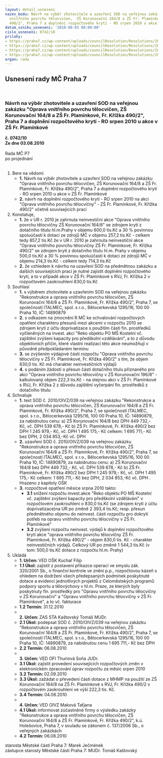 ```yaml
---
layout: detail_usneseni
nazev_bodu: Návrh na výběr zhotovitele a uzavření SOD na veřejnou zakázku "Oprava
  vnitřního povrchu tělocvičen,  ZŠ Korunovační 164/8 a ZŠ Fr. Plamínkové, Fr. Křížka
  490/2", Praha 7 a doplnění rozpočtového krytí - RO srpen 2010 u akce v ZŠ Fr. Plamínkové
datum_vzniku_usneseni: '2010-08-03 00:00:00'
cislo_usneseni: 0742/10
prilohy:
- https://praha7.cz/wp-content/uploads/councilResolution/Resolutions/20170/40-10-sod-op.doc
- https://praha7.cz/wp-content/uploads/councilResolution/Resolutions/20170/40-10-harmonogram_korunova%c4%8dn%c3%ad.pdf
- https://praha7.cz/wp-content/uploads/councilResolution/Resolutions/20170/40-10-harmonogram_plam%c3%adnkov%c3%a1.pdf
- https://praha7.cz/wp-content/uploads/councilResolution/Resolutions/20170/40-10-popt%c3%a1vka.doc
organ: rada
---
```

<div id="ucUsn_pList" class="usn">
	<span><h2>Usnesení rady MČ Praha 7 </h2>
<br></span><div class="standBody">
<span><h3>Návrh na výběr zhotovitele a uzavření SOD na veřejnou zakázku "Oprava vnitřního povrchu tělocvičen,  ZŠ Korunovační 164/8 a ZŠ Fr. Plamínkové, Fr. Křížka 490/2", Praha 7 a doplnění rozpočtového krytí - RO srpen 2010 u akce v ZŠ Fr. Plamínkové</h3></span><div class="center">
		<strong>č. 0742/10</strong><br>
	</div>
<div class="center">
		<strong>Ze dne 03.08.2010</strong><br><br>
	</div>Rada MČ P7<br> po projednání<br><br><ol>
<li>Bere na vědomí<ul>
<li>
<strong>1.</strong> Návrh na výběr zhotovitele a uzavření SOD na veřejnou zakázku "Oprava vnitřního povrchu tělocvičen,  ZŠ Korunovační 164/8 a ZŠ Fr. Plamínkové,  Fr. Křížka 490/2", Praha 7 a doplnění rozpočtového krytí - RO srpen 2010 u akce v ZŠ Fr. Plamínkové</li>
<li>
<strong>2.</strong> návrh na doplnění rozpočtového krytí - RO srpen 2010 na akci "Oprava vnitřního povrchu tělocvičny" -  ZŠ Fr. Plamínkové, Fr. Křížka 490/2" včetně souvisejících prací </li>
</ul>
</li>
<li>Konstatuje,<ul>
<li>
<strong>1.</strong> že v UR r. 2010 je zahrnuta neinvestiční akce "Oprava vnitřního povrchu tělocvičny  ZŠ Korunovační 164/8" se zdrojem krytí z dotačního titulu hl.m.Prahy v objemu 600,0 tis.Kč a 30 % povinnou spoluúčastí k dotaci ze zdrojů MČ v objemu 257,2 tis.Kč - celkem tedy 857,2 tis.Kč že v UR r. 2010 je zahrnuta neinvestiční akce "Oprava vnitřního povrchu tělocvičny  ZŠ Fr. Plamínkové, Fr. Křížka 490/2" se zdrojem krytí z dotačního titulu hl.m. Prahy v objemu 500,0 tis.Kč a 30 % povinnou spoluúčastí k dotaci ze zdrojů MČ v objemu 214,3 tis.Kč - celkem tedy 714,3 tis.Kč </li>
<li>
<strong>2.</strong> že vzhledem k návrhu na uzavření SOD na předmětnou zakázku a dalších souvisejících prací je nutné zajistit doplnění rozpočtového krytí, a to v případě akce v ZŠ Fr. Plamínkové s RVJ, Fr. Křížka 2 v rozpočtovém zaokrouhlení  830,0 tis.Kč  </li>
</ul>
</li>
<li>Souhlasí<ul>
<li>
<strong>1.</strong> s výběrem zhotovitele a uzavřením SOD na veřejnou zakázku "Rekonstrukce a oprava vnitřního povrchu tělocvičen,  ZŠ Korunovační 164/8 a ZŠ Fr. Plamínkové, Fr. Křížka 490/2", Praha 7, se společností ITALMEC, spol. s r.o., Bělocerkevská 1295/16, 100 00 Praha 10, IČ: 14890879</li>
<li>
<strong>2.</strong> s odkazem na zmocnění R MČ ke schvalování rozpočtových opatření charakteru přesunů mezi akcemi v rozpočtu 2010 se zdrojem krytí z účtu doprivatizace s použitím části fin. prostředků vyčleněných na invest. akci "Reko objektu  PO MŠ Kostelní vč. zajištění zvýšení kapacity pro předškolní vzdělávání", a to z důvodu objektivních příčin, které vlastní realizaci této akce neumožňují v původně předpokládaném termínu</li>
<li>
<strong>3.</strong> se zvýšením výdajové části rozpočtu "Oprava vnitřního povrchu tělocvičny v  ZŠ Fr. Plamínkové, Fr. Křížka 490/2" s tím, že objem 830,0 tis. Kč  má charakter neinvestičních výdajů</li>
<li>
<strong>4.</strong> s podáním žádosti o přesun části dotačního titulu přiznaného pro akci "Oprava vnitřního povrchu tělocvičny v ZŠ Korunovační 196/8"  - kalkulovaný objem 222,3 tis.Kč - na stejnou akci v ZŠ Fr. Plamínkové s RVJ, Fr. Křížka 2 z důvodu zajištění vyčerpání fin. prostředků z dotačního titulu</li>
</ul>
</li>
<li>Schvaluje<ul>
<li>
<strong>1.</strong> text SOD č. 2010/OIVZ/039 na veřejnou zakázku "Rekonstrukce a oprava vnitřního povrchu tělocvičen,  ZŠ Korunovační 164/8 a ZŠ Fr. Plamínkové,  Fr. Křížka 490/2", Praha 7, se společností ITALMEC, spol. s r.o., Bělocerkevská 1295/16, 100 00 Praha 10, IČ: 14890879, za nabídnutou cenu:                                a) ZŠ Korunovační 164/8 bez DPH  449 732,-  Kč, vč. DPH 539 678,- Kč                   b) ZŠ Fr. Plamínkové, Fr. Křížka 490/2 bez DPH 1 245 979,- Kč, vč. DPH                     1 495 175,- Kč                                                                                                              celkem:  1 695 711,- Kč bez DPH, 2 034 853,-Kč vč. DPH</li>
<li>
<strong>2.</strong> uzavření SOD č. 2010/OIVZ/039 na veřejnou zakázku "Rekonstrukce a oprava vnitřního povrchu tělocvičen,  ZŠ Korunovační 164/8 a ZŠ Fr. Plamínkové, Fr. Křížka 490/2", Praha 7, se společností ITALMEC, spol. s r.o., Bělocerkevská 1295/16, 100 00 Praha 10, IČ: 14890879, za nabídnutou cenu:                                 a) ZŠ Korunovační 164/8 bez DPH  449 732,-  Kč, vč. DPH 539 678,- Kč                   b) ZŠ Fr. Plamínkové, Fr. Křížka 490/2 bez DPH 1 245 979,- Kč, vč. DPH                     1 495 175,- Kč                                                                                                              celkem: 1 695 711,- Kč bez DPH, 2 034 853,-Kč vč. DPH . Hrazeno z kapitoly OŠK                                                                               </li>
<li>
<strong>3.</strong> rozpočtové opatření měsíce srpna 2010 takto:<ul>
<li>
<strong>3.1</strong> snížení rozpočtu invest.akce "Reko objektu PO MŠ Kostelní vč. zajištění zvýšení kapacity pro předškolní vzdělávání" v rozpočtovém zaokrouhlení o 830,0 tis.Kč (se zdrojem krytí z účtu doprivatizace)na UR po změně  2 393,4 tis.Kč; resp. přesun předmětného objemu do neinvest. části rozpočtu pro dokrytí potřeb na opravu vnitřního povrchu tělocvičny v ZŠ Fr. Plamínkové"</li>
<li>
<strong>3.2</strong> zvýšení rozpočtu neinvest. výdajů  k doplnění rozpočtového krytí akce "oprava vnitřního povrchu tělocvičny ZŠ Fr. Plamínkové, Fr. Křížka 490/2" - objem 830,0 tis. Kč - charakter neinvestičních výdajů. Celkový UR po změně 1 544,3 tis.Kč (v tom: 500,0 tis.Kč dotace z rozpočtu hl.m. Prahy)</li>
</ul>
</li>
</ul>
</li>
<li>Ukládá<ul>
<li>
<strong>1. Určen: </strong>VED OŠK Kuchař Filip</li>
<li>
<strong>1.1 Úkol: </strong>zajistit z postavení příkazce operací ve smyslu zák. 320/2001 Sb., o finanční kontrole ve znění p.p., rozpočtovou kázeň s ohledem na dodržení všech předepsaných podmínek poskytnuté dotace a evidenci jednotlivých projektů z Celoměstských programů podpory sportu a tělovýchovy v hl.m. Praze, ze kterých byly poskytnuty fin. prostředky pro "Opravu vnitřního povrchu tělocvičny  v ZŠ Korunovační" a "Opravu vnitřního povrchu tělocvičny v ZŠ Fr. Plamínkové", a to vč. fakturace</li>
<li>
<strong>1.2 Termín: </strong>31.12.2010</li>
<li>
<strong><br>2. Určen: </strong>ZAS STA Kaštovský Tomáš MUDr.</li>
<li>
<strong>2.1 Úkol: </strong>podepsat SOD č. 2010/OIVZ/039 na veřejnou zakázku "Rekonstrukce a oprava vnitřního povrchu tělocvičen,  ZŠ Korunovační 164/8 a ZŠ Fr. Plamínkové, Fr. Křížka 490/2", Praha 7, se společností ITALMEC, spol. s r.o., Bělocerkevská 1295/16, 100 00 Praha 10, IČ: 14890879, za nabídnutou cenu 1 695 711,- Kč bez DPH</li>
<li>
<strong>2.2 Termín: </strong>06.08.2010</li>
<li>
<strong><br>3. Určen: </strong>VED OFI Thuriová Soňa JUDr.</li>
<li>
<strong>3.1 Úkol: </strong>zajistit provedení souvisejících rozpočtových změn v elektronickém zpracování úprav rozpočtu za měsíc srpen 2010</li>
<li>
<strong>3.2 Termín: </strong>02.09.2010</li>
<li>
<strong>3.3 Úkol: </strong>zažádat o převedení části dotace z MHMP na použití ze ZŠ Korunovační 164/8 na ZŠ Fr. Plamínkové s RVJ, Fr. Křížka 490/2 v rozpočtovém zaokrouhlení ve výši 222,3 tis. Kč.</li>
<li>
<strong>3.4 Termín: </strong>04.08.2010</li>
<li>
<strong><br>4. Určen: </strong>VED OIVZ Maková Taťjana</li>
<li>
<strong>4.1 Úkol: </strong>informovat zúčastněné firmy o výsledku zakázky "Rekonstrukce a oprava vnitřního povrchu tělocvičen, ZŠ Korunovační 164/8 a ZŠ Fr. Plamínkové, Fr. Křížka 490/2", k.ú. Holešovice, Praha 7, v souladu se zákonem č. 137/2006 Sb., o veřejných zakázkách</li>
<li>
<strong>4.2 Termín: </strong>06.08.2010</li>
</ul>
</li>
</ol>starosta Městské části Praha 7: Marek Ječmének<br>zástupce starosty Městské části Praha 7: MUDr. Tomáš Kaštovský 
</div>
</div>